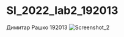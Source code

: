 # SI_2022_lab2_192013
Димитар Рашко 192013
![Screenshot_2](https://user-images.githubusercontent.com/103045919/171884743-1e9af26a-10d6-447a-b949-55839c20deb1.png)
